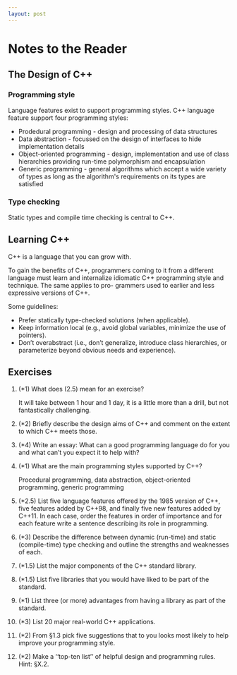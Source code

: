 ```yaml
---
layout: post
---
```


# Notes to the Reader

## The Design of C++

### Programming style

Language features exist to support programming styles. C++ language feature support four programming styles:

- Prodedural programming - design and processing of data structures
- Data abstraction - focussed on the design of interfaces to hide implementation details
- Object-oriented programming - design, implementation and use of class hierarchies providing run-time polymorphism and encapsulation
- Generic programming - general algorithms which accept a wide variety of types as long as the algorithm's requirements on its types are satisfied

### Type checking

Static types and compile time checking is central to C++.

## Learning C++

C++ is a language that you can grow with.

To gain the benefits of C++, programmers coming to it from a different language must learn and internalize idiomatic C++ programming style and technique. The same applies to pro- grammers used to earlier and less expressive versions of C++.

Some guidelines:

- Prefer statically type-checked solutions (when applicable).
- Keep information local (e.g., avoid global variables, minimize the use of pointers).
- Don’t overabstract (i.e., don’t generalize, introduce class hierarchies, or parameterize beyond obvious needs and experience).

## Exercises

1. (\*1) What does (2.5) mean for an exercise?

   It will take between 1 hour and 1 day, it is a little more than a drill, but not fantastically challenging.

2. (\*2) Briefly describe the design aims of C++ and comment on the extent to which C++ meets those.
3. (\*4) Write an essay: What can a good programming language do for you and what can’t you expect it to help with?
4. (\*1) What are the main programming styles supported by C++?

   Procedural programming, data abstraction, object-oriented programming, generic programming

5. (\*2.5) List five language features offered by the 1985 version of C++, five features added by C++98, and finally five new features added by C++11. In each case, order the features in order of importance and for each feature write a sentence describing its role in programming.
6. (\*3) Describe the difference between dynamic (run-time) and static (compile-time) type checking and outline the strengths and weaknesses of each.
7. (\*1.5) List the major components of the C++ standard library.
8. (\*1.5) List five libraries that you would have liked to be part of the standard.
9. (\*1) List three (or more) advantages from having a library as part of the standard.
10. (\*3) List 20 major real-world C++ applications.
11. (\*2) From §1.3 pick five suggestions that to you looks most likely to help improve your programming style.
12. (\*2) Make a ‘‘top-ten list’’ of helpful design and programming rules. Hint: §X.2.

